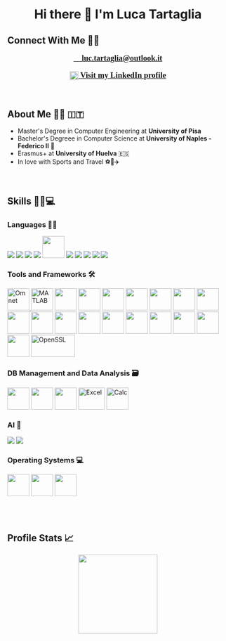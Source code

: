 <h1 align="center">Hi there 👋 I'm Luca Tartaglia</h1>

## Connect With Me 🤝🏻
<p align="center" style="font-family:Calibri; font-weight:bold; font-size:18px;">
  <a href="mailto:example@email.com"><b>📧 luc.tartaglia@outlook.it</b></a>
</p>
<p align="center" style="font-family:Calibri; font-weight:bold; font-size:18px;">
  <a href="https://www.linkedin.com/in/luca-tartaglia-266a00362/">
    <img src="https://skillicons.dev/icons?i=linkedin" width="20" height="20" style="vertical-align:middle"/>
    <b> Visit my LinkedIn profile</b>
  </a>
</p>
<br>


## About Me 👨‍🎓 🇮🇹
- Master's Degree in Computer Engineering at **University of Pisa** 
- Bachelor's Degreee in Computer Science at **University of Naples - Federico II** 🍕
- Erasmus+ at **University of Huelva** 🇪🇸
- In love with Sports and Travel ⚽🏀✈️
<br>

## Skills 👩‍💻💻

<h3>Languages 👩‍💻</h3>
<p>
<img src="https://skillicons.dev/icons?i=cpp"/>
<img src="https://skillicons.dev/icons?i=c"/>
<img src="https://skillicons.dev/icons?i=java"/>
<img src="https://skillicons.dev/icons?i=python"/>
<img src= https://raw.githubusercontent.com/marwin1991/profile-technology-icons/refs/heads/main/icons/erlang.png width="50"  height="50"/>
<img src="https://skillicons.dev/icons?i=javascript"/>
<img src="https://skillicons.dev/icons?i=php"/>
<img src="https://skillicons.dev/icons?i=html"/>
<img src="https://skillicons.dev/icons?i=css"/>
<img src="https://skillicons.dev/icons?i=kotlin"/>
</p>

<h3>Tools and Frameworks 🛠️</h3>
<p>
  <a href="https://omnetpp.org/">
  <img src="https://avatars.githubusercontent.com/u/90981?v=4" alt="Omnet" width="50" height="50"/>
  </a>
  <img width="50" src="https://user-images.githubusercontent.com/25181517/192106593-610ee31c-995e-4f24-b8e1-0f18eead6fae.png" alt="MATLAB" title="MATLAB"/>
  <img src=https://raw.githubusercontent.com/marwin1991/profile-technology-icons/refs/heads/main/icons/intellij.png width="50"  height="50"/>
  <img src=https://raw.githubusercontent.com/marwin1991/profile-technology-icons/refs/heads/main/icons/pycharm.png width="50"  height="50"/>
  <img src=	https://raw.githubusercontent.com/marwin1991/profile-technology-icons/refs/heads/main/icons/phpstorm.png width="50"  height="50"/>
  <img src=https://raw.githubusercontent.com/marwin1991/profile-technology-icons/refs/heads/main/icons/android_studio.png width="50"  height="50"/>
  <img src=https://raw.githubusercontent.com/marwin1991/profile-technology-icons/refs/heads/main/icons/visual_studio_code.png width="50"  height="50"/>
  <img src=https://raw.githubusercontent.com/marwin1991/profile-technology-icons/refs/heads/main/icons/bash.png width="50"  height="50"/>
  <img src=https://raw.githubusercontent.com/marwin1991/profile-technology-icons/refs/heads/main/icons/docker.png width="50"  height="50"/>
  <img src=	https://raw.githubusercontent.com/marwin1991/profile-technology-icons/refs/heads/main/icons/kubernetes.png width="50"  height="50"/>
  <img src=https://raw.githubusercontent.com/marwin1991/profile-technology-icons/refs/heads/main/icons/hadoop.png width="50"  height="50"/>
  <img src=https://raw.githubusercontent.com/marwin1991/profile-technology-icons/refs/heads/main/icons/pandas.png width="50"  height="50"/>
  <img src=https://raw.githubusercontent.com/marwin1991/profile-technology-icons/refs/heads/main/icons/numpy.png width="50"  height="50"/>
  <img src=https://raw.githubusercontent.com/marwin1991/profile-technology-icons/refs/heads/main/icons/qt.png width="50"  height="50"/>
  <img src=https://raw.githubusercontent.com/marwin1991/profile-technology-icons/refs/heads/main/icons/tomcat.png width="50"  height="50"/>
  <img src=https://raw.githubusercontent.com/marwin1991/profile-technology-icons/refs/heads/main/icons/maven.png width="50"  height="50"/>
  <img src=https://raw.githubusercontent.com/marwin1991/profile-technology-icons/refs/heads/main/icons/spring.png width="50"  height="50"/>
  <img src=https://raw.githubusercontent.com/marwin1991/profile-technology-icons/refs/heads/main/icons/spring_boot.png width="50"  height="50"/>
  <img src=https://raw.githubusercontent.com/marwin1991/profile-technology-icons/refs/heads/main/icons/bootstrap.png width="50"  height="50"/>

  <a href="https://www.openssl.org/" target="_blank" rel="noreferrer">
  <img src="https://www.vectorlogo.zone/logos/openssl/openssl-ar21.svg" alt="OpenSSL" width="100" height="50"/>
  </a>
  </p>


<h3>DB Management and Data Analysis 🗃️</h3>
<p>
    <img src=https://raw.githubusercontent.com/marwin1991/profile-technology-icons/refs/heads/main/icons/mongodb.png width="50"  height="50"/>
    <img src=https://raw.githubusercontent.com/marwin1991/profile-technology-icons/refs/heads/main/icons/neo4j.png width="50" height="50"/>
    <img src=https://raw.githubusercontent.com/marwin1991/profile-technology-icons/refs/heads/main/icons/mysql.png width="50" height="50"/>
    <img src="https://cdn.worldvectorlogo.com/logos/excel-4.svg" alt="Excel" width="60" height="50"/>
    <img src="https://upload.wikimedia.org/wikipedia/commons/8/87/LibreOffice_7.5_Calc_Icon.png" alt="Calc" width="50" height="50"/>
</p>

<h3>AI 🤖</h3>
<p>
<img src="https://skillicons.dev/icons?i=opencv"/>
<img src="https://skillicons.dev/icons?i=tensorflow"/>
</p>

<h3>Operating Systems 💻</h3>
<p>
  <img src=https://raw.githubusercontent.com/marwin1991/profile-technology-icons/refs/heads/main/icons/linux.png width="50"  height="50"/>
  <img src=https://raw.githubusercontent.com/marwin1991/profile-technology-icons/refs/heads/main/icons/windows.png width="50"  height="50"/>
  <img src=https://raw.githubusercontent.com/marwin1991/profile-technology-icons/refs/heads/main/icons/android.png width="50"  height="50"/>
</p>
<br><br>

## Profile Stats 📈
<p align="center">
  <img height="180em" src='https://streak-stats.demolab.com?user=LucT3&theme=radical&hide_border=true' />
</p>
